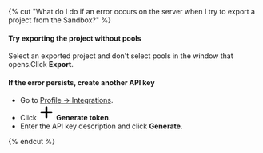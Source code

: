 {% cut "What do I do if an error occurs on the server when I try to export a project from the Sandbox?" %}

#### Try exporting the project without pools

Select an exported project and don't select pools in the window that opens.Click **Export**.

#### If the error persists, create another API key

- Go to [Profile → Integrations](https://platform.toloka.ai/requester/profile/integration).
- Click **![Plus sign](../../../_images/plus-sign.svg) Generate token**.
- Enter the API key description and click **Generate**.

{% endcut %}